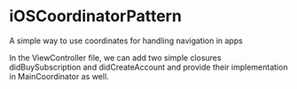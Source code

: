 # iOSCoordinatorPattern
A simple way to use coordinates for handling navigation in apps

In the ViewController file, we can add two simple closures didBuySubscription and didCreateAccount and provide their implementation in MainCoordinator as well.
